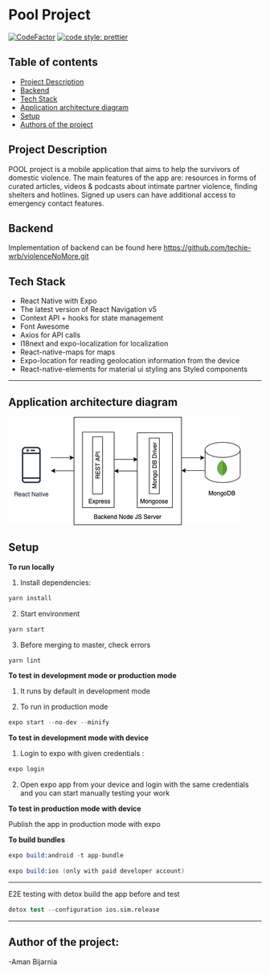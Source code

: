 # Pool Project

[![CodeFactor](https://www.codefactor.io/repository/github/no-domestic-violence/mobile-app/badge)](https://www.codefactor.io/repository/github/no-domestic-violence/mobile-app)
[![code style: prettier](https://img.shields.io/badge/code_style-prettier-ff69b4.svg?style=flat-square)](https://github.com/prettier/prettier)

## Table of contents

- [Project Description](#project-description)
- [Backend](#backend)
- [Tech Stack](#tech-stack)
- [Application architecture diagram](#application-architecture-diagram)
- [Setup](#setup)
- [Authors of the project](#authors-of-the-project)

## Project Description
POOL project is a mobile application that aims to help the survivors of domestic violence. The main features of the app are: resources in forms of curated articles, videos & podcasts about intimate partner violence, finding shelters and hotlines. Signed up users can have additional access to emergency contact features. 

## Backend
Implementation of backend can be found here https://github.com/techie-wrb/violenceNoMore.git

## Tech Stack
- React Native with Expo
- The latest version of React Navigation v5
- Context API + hooks for state management
- Font Awesome
- Axios for API calls
- I18next and expo-localization for localization
- React-native-maps for maps
- Expo-location for reading geolocation information from the device
- React-native-elements for material ui styling ans Styled components
---

## Application architecture diagram

![Architecture diagram](app_architecture.png)

## Setup

**To run locally**

1. Install dependencies:

```s
yarn install
```

2. Start environment

```s
yarn start
```

3. Before merging to master, check errors

```s
yarn lint
```

**To test in development mode or production mode**

1. It runs by default in development mode

2. To run in production mode 

```s
expo start --no-dev --minify
```

**To test in development mode with device**


1. Login to expo with given credentials :

```s
expo login
```

2. Open expo app from your device and login with the same credentials and you can start manually testing your work

**To test in production mode with device**

Publish the app in production mode with expo

**To build bundles**
```s
expo build:android -t app-bundle
```

```s
expo build:ios (only with paid developer account)
```
---
E2E testing with detox
build the app before and test
```s
detox test --configuration ios.sim.release

```
---
## Author of the project:

-Aman Bijarnia 
